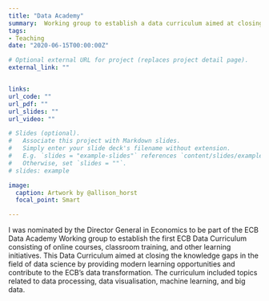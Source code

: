 ```yaml
---
title: "Data Academy"
summary:  Working group to establish a data curriculum aimed at closing the knowledge gaps in the field of data science. 
tags:
- Teaching
date: "2020-06-15T00:00:00Z"

# Optional external URL for project (replaces project detail page).
external_link: ""


links:
url_code: ""
url_pdf: ""
url_slides: ""
url_video: ""

# Slides (optional).
#   Associate this project with Markdown slides.
#   Simply enter your slide deck's filename without extension.
#   E.g. `slides = "example-slides"` references `content/slides/example-slides.md`.
#   Otherwise, set `slides = ""`.
# slides: example

image:
  caption: Artwork by @allison_horst
  focal_point: Smart

---
```


I was nominated by the Director General in Economics to be part of the ECB Data Academy Working group to establish the first ECB Data Curriculum consisting of online courses, classroom training, and other learning initiatives. This Data Curriculum aimed at closing the knowledge gaps in the field of data science by providing modern learning opportunities and contribute to the ECB’s data transformation. The curriculum included topics related to data processing, data visualisation, machine learning, and big data.

